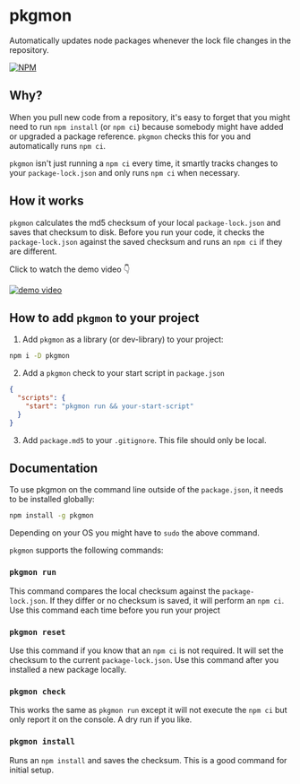 # pkgmon

Automatically updates node packages whenever the lock file changes in the repository.

[![NPM](https://nodei.co/npm/pkgmon.png)](https://nodei.co/npm/pkgmon/)

## Why?

When you pull new code from a repository, it's easy to forget that you might need to run `npm install` (or `npm ci`) because somebody might have added or upgraded a package reference. `pkgmon` checks this for you and automatically runs `npm ci`.

`pkgmon` isn't just running a `npm ci` every time, it smartly tracks changes to your `package-lock.json` and only runs `npm ci` when necessary.

## How it works

`pkgmon` calculates the md5 checksum of your local `package-lock.json` and saves that checksum to disk. Before you run your code, it checks the `package-lock.json` against the saved checksum and runs an `npm ci` if they are different.

Click to watch the demo video 👇

[![demo video](https://img.youtube.com/vi/0acu1BjOJLI/0.jpg)](https://www.youtube.com/watch?v=0acu1BjOJLI)

## How to add `pkgmon` to your project

1. Add `pkgmon` as a library (or dev-library) to your project:
```bash
npm i -D pkgmon
```
2. Add a `pkgmon` check to your start script in `package.json`
```json
{
  "scripts": {
    "start": "pkgmon run && your-start-script"
  }
}
```
3. Add `package.md5` to your `.gitignore`. This file should only be local.

## Documentation

To use pkgmon on the command line outside of the `package.json`, it needs to be installed globally:
```bash
npm install -g pkgmon
```
Depending on your OS you might have to `sudo` the above command.

`pkgmon` supports the following commands:

### `pkgmon run`

This command compares the local checksum against the `package-lock.json`. If they differ or no checksum is saved, it will perform an `npm ci`. Use this command each time before you run your project

### `pkgmon reset`

Use this command if you know that an `npm ci` is not required. It will set the checksum to the current `package-lock.json`. Use this command after you installed a new package locally.

### `pkgmon check`

This works the same as `pkgmon run` except it will not execute the `npm ci` but only report it on the console. A dry run if you like.

### `pkgmon install`

Runs an `npm install` and saves the checksum. This is a good command for initial setup.
